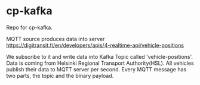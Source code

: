 # cp-kafka
Repo for cp-kafka.

MQTT source produces data into server https://digitransit.fi/en/developers/apis/4-realtime-api/vehicle-positions

We subscribe to it and write data into Kafka Topic called 'vehicle-positions'. Data is coming from Helsinki Regional Transport Authority(HSL). All vehicles publish their data to MQTT server per second. Every MQTT message has two parts, the topic and the binary payload. 
